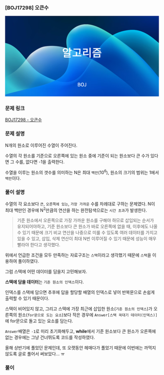 ### [BOJ17298] 오큰수

![](./images/boj.png)

### 문제 링크

[BOJ17298 - 오큰수](https://www.acmicpc.net/problem/17298)

### 문제 설명

N개의 원소로 이루어진 수열이 주어진다.

수열의 각 원소를 기준으로 오른쪽에 있는 원소 중에 기준이 되는 원소보다 큰 수가 있다면 그 수를, 없다면 -1을 출력한다.

수열을 이루는 원소의 갯수를 의미하는 N은 최대 `백만`(10<sup>6</sup>), 원소의 크기의 범위는 1에서 `백만`이다.

### 풀이 설명

수열의 각 요소보다 `큰`, `오른쪽에 있는`, `가장 가까운` 수를 차례대로 구하는 문제였다.
N이 최대 백만인 경우에 N<sup>2</sup>만큼의 연산을 하는 완전탐색으로는 `시간 초과`가 발생한다.

> 기준 원소에서 오른쪽으로 가장 가까운 원소를 구해야 하므로 삽입되는 순서가 유지되어야하고,
> 기준 원소보다 큰 원소가 바로 오른쪽에 없을 때, 이후에도 나올 수 있기 때문에 크기 비교 연산을 나중으로 미룰 수 있도록 여러 데이터를 가지고 있을 수 있고,
> 삽입, 삭제 연산이 최대 N번 이루어질 수 있기 때문에 성능이 매우 빨라야 한다고 생각했다.

위에서 언급한 조건을 모두 만족하는 자료구조는 `스택`이라고 생각했기 때문에 `스택`을 이용하여 풀이하였다.

그럼 스택에 어떤 데이터를 담을지 고민해보자.

**스택에 담을 데이터**는 `기준 원소의 인덱스`이다.

인덱스를 스택에 담으면 추후에 답을 할당할 배열의 인덱스로 넣어 반복문으로 손쉽게 출력할 수 있기 때문이다.

스택이 비어있지 않고, 그리고 스택에 가장 최근에 삽입한 원소(`기준 원소의 인덱스`)가 오른쪽의 원소(`for문으로 도는 요소`)보다 작은 경우에 `Answer[스택 꼭대기 데이터(인덱스)]`에 for문으로 돌고 있는 요소를 담는다.

`Answer`배열은 `-1`로 미리 초기화해두고, **while**에서 기준 원소보다 큰 원소가 오른쪽에 없는 경우에는 그냥 건너뛰도록 코드를 작성하였다.

올해 상반기에 풀었던 문제인데, 또 오랫동안 헤매다가 풀었기 때문에 이번에는 까먹지 않도록 글로 풀어서 써보았다... ㅠ

### 풀이

<script src="https://gist.github.com/eotkd4791/ccef5f3dbbccb1d89c5be545d9318802.js"></script>
